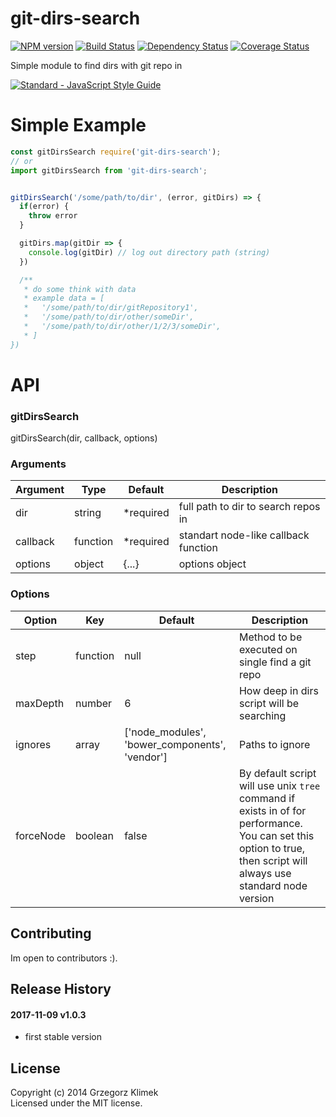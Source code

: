 # git-dirs-search

[![NPM version](https://badge.fury.io/js/git-dirs-search.svg)](http://badge.fury.io/js/git-dirs-search)
[![Build Status](https://travis-ci.org/kfiku/git-dirs-search.svg)](https://travis-ci.org/kfiku/git-dirs-search) [![Dependency Status](https://david-dm.org/kfiku/git-dirs-search/dev-status.svg)](https://david-dm.org/kfiku/git-dirs-search)
[![Coverage Status](https://coveralls.io/repos/github/kfiku/git-dirs-search/badge.svg)](https://coveralls.io/github/kfiku/git-dirs-search)


Simple module to find dirs with git repo in

[![Standard - JavaScript Style Guide](https://cdn.rawgit.com/feross/standard/master/badge.svg)](https://github.com/feross/standard)

# Simple Example

```js
const gitDirsSearch require('git-dirs-search');
// or
import gitDirsSearch from 'git-dirs-search';


gitDirsSearch('/some/path/to/dir', (error, gitDirs) => {
  if(error) {
    throw error
  }

  gitDirs.map(gitDir => {
    console.log(gitDir) // log out directory path (string)
  })

  /**
   * do some think with data
   * example data = [
   *   '/some/path/to/dir/gitRepository1',
   *   '/some/path/to/dir/other/someDir',
   *   '/some/path/to/dir/other/1/2/3/someDir',
   * ]
})
```

# API

### gitDirsSearch
gitDirsSearch(dir, callback, options)

### Arguments
| Argument    | Type     | Default   | Description
| ------------| -------- | --------- | ------------------
| dir         | string   | *required | full path to dir to search repos in
| callback    | function | *required | standart node-like callback function
| options     | object   | {...}     | options object

### Options
| Option      | Key      | Default   | Description
| ------------| -------- | --------- | ------------------
| step        | function | null      | Method to be executed on single find a git repo
| maxDepth    | number   | 6         | How deep in dirs script will be searching
| ignores     | array    | ['node_modules', 'bower_components', 'vendor'] | Paths to ignore
| forceNode   | boolean  | false | By default script will use unix `tree` command if exists in of for performance. You can set this option to true, then script will always use standard node version


## Contributing

Im open to contributors :).


## Release History

#### 2017-11-09 v1.0.3
 * first stable version


## License

Copyright (c) 2014 Grzegorz Klimek  
Licensed under the MIT license.
